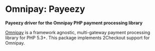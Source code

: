 # Omnipay: Payeezy
<strong>Payeezy driver for the Omnipay PHP payment processing library</strong>

<a href="/thephpleague/omnipay">Omnipay</a> is a framework agnostic, multi-gateway payment processing library for PHP 5.3+. This package implements 2Checkout support for Omnipay.
